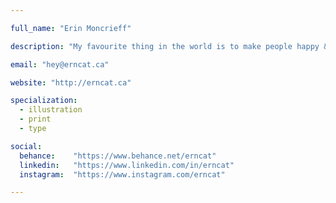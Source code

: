 ```yaml
---

full_name: "Erin Moncrieff"

description: "My favourite thing in the world is to make people happy & I strive to do so through design. I also really like cats, like... a lot."

email: "hey@erncat.ca"

website: "http://erncat.ca"

specialization:
  - illustration
  - print
  - type

social:
  behance:    "https://www.behance.net/erncat"
  linkedin:   "https://www.linkedin.com/in/erncat"
  instagram:  "https://www.instagram.com/erncat"

---
```

